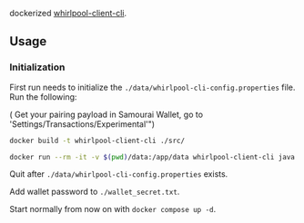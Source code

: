 dockerized [whirlpool-client-cli](https://code.samourai.io/whirlpool/whirlpool-client-cli).

## Usage

### Initialization

First run needs to initialize the `./data/whirlpool-cli-config.properties` file.
Run the following:

( Get your pairing payload in Samourai Wallet, go to 'Settings/Transactions/Experimental'")

```sh
docker build -t whirlpool-client-cli ./src/

docker run --rm -it -v $(pwd)/data:/app/data whirlpool-client-cli java -jar /app/target/whirlpool-client-cli-0.10.16-run.jar --init
```

Quit after `./data/whirlpool-cli-config.properties` exists.

Add wallet password to `./wallet_secret.txt`.

Start normally from now on with `docker compose up -d`.
